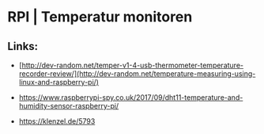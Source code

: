 # RPI \| Temperatur monitoren

## Links:

* [http://dev-random.net/temper-v1-4-usb-thermometer-temperature-recorder-review/](http://dev-random.net/temperature-measuring-using-linux-and-raspberry-pi/)
* https://www.raspberrypi-spy.co.uk/2017/09/dht11-temperature-and-humidity-sensor-raspberry-pi/

* https://klenzel.de/5793



